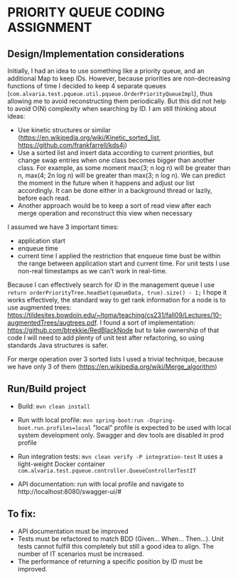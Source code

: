 # PRIORITY QUEUE CODING ASSIGNMENT

## Design/Implementation considerations
Initially, I had an idea to use something like a priority queue, and an additional Map to keep IDs. However, because priorities are non-decreasing functions of time I decided to keep 4 separate queues  (`com.alvaria.test.pqueue.util.pqueue.OrderPriorityQueueImpl`), thus allowing me to avoid reconstructing them periodically. But this did not help to avoid O(N) complexity when searching by ID. I am still thinking about ideas:
- Use kinetic structures or similar (https://en.wikipedia.org/wiki/Kinetic_sorted_list, https://github.com/frankfarrell/kds4j)
- Use a sorted list and insert data according to current priorities, but change swap entries when one class becomes bigger than another class. For example, as some moment max(3; n log n) will be greater than n, max(4; 2n log n) will be greater than max(3; n log n). We can predict the moment in the future when it happens and adjust our list accordingly. It can be done either in a background thread or lazily, before each read.
- Another approach would be to keep a sort of read view after each merge operation and reconstruct this view when necessary


I assumed we have 3 important times:
- application start
- enqueue time
- current time
I applied the restriction that enqueue time bust be within the range between application start and current time. For unit tests I use non-real timestamps as we can't work in real-time.

Because I can effectively search for ID in the management queue I use `return orderPriorityTree.headSet(queueData, true).size() - 1;`
I hope it works effectively, the standard way to get rank information for a node is to use 
augmented trees: https://tildesites.bowdoin.edu/~ltoma/teaching/cs231/fall09/Lectures/10-augmentedTrees/augtrees.pdf. 
I found a sort of implementation: https://github.com/btrekkie/RedBlackNode but to take ownership of that code 
I will need to add plenty of unit test after refactoring, so using standards Java structures is safer.

For merge operation over 3 sorted lists I used a trivial technique, because we have only 3 of them (https://en.wikipedia.org/wiki/Merge_algorithm)

## Run/Build project
- Build: ```mvn clean install```
- Run with local profile: ```mvn spring-boot:run -Dspring-boot.run.profiles=local```
"local" profile is expected to be used with local system development only.
Swagger and dev tools are disabled in prod profile

- Run integration tests: ```mvn clean verify -P integration-test```
It uses a light-weight Docker container `com.alvaria.test.pqueue.controller.QueueControllerTestIT`
- API documentation: run with local profile and navigate to http://localhost:8080/swagger-ui/#


## To fix:
- API documentation must be improved
- Tests must be refactored to match BDD (Given... When... Then...). Unit tests cannot fulfill this completely but still a good idea to align. The number of IT scenarios must be increased.
- The performance of returning a specific position by ID must be improved.
